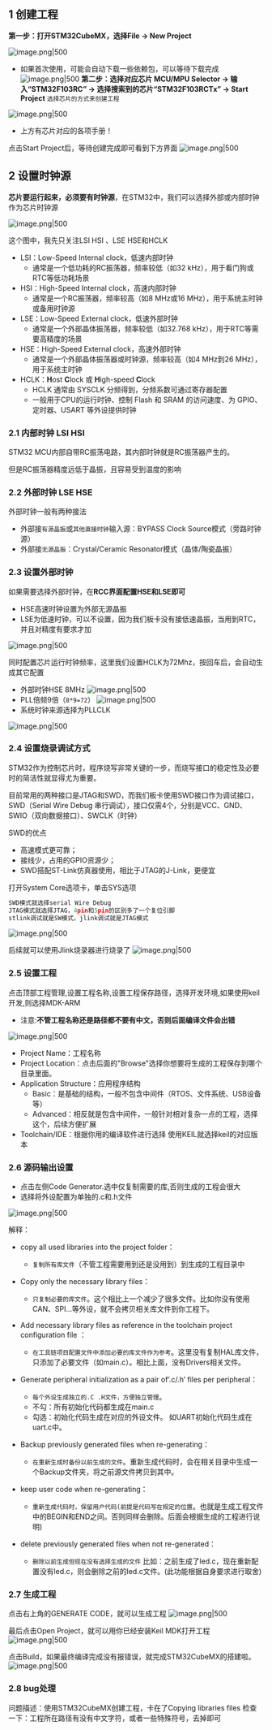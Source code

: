 
## 1 创建工程

**第一步：打开STM32CubeMX，选择File -> New Project**

![image.png|500](https://my-obsidian-image.oss-cn-guangzhou.aliyuncs.com/2025/02/85a492c21c48f878c06feec4a4c52b1e.png)
- 如果首次使用，可能会自动下载一些依赖包，可以等待下载完成
  ![image.png|500](https://my-obsidian-image.oss-cn-guangzhou.aliyuncs.com/2025/02/cb85da2910e70406c72bbef7198c31f6.png)
**第二步：选择对应芯片 MCU/MPU Selector -> 输入“STM32F103RC” -> 选择搜索到的芯片“STM32F103RCTx” -> Start Project** `选择芯片的方式来创建工程`

![image.png|500](https://my-obsidian-image.oss-cn-guangzhou.aliyuncs.com/2025/02/257c7db0169869dff6bca09643e4fcf0.png)

- 上方有芯片对应的各项手册！

点击Start Project后，等待创建完成即可看到下方界面
![image.png|500](https://my-obsidian-image.oss-cn-guangzhou.aliyuncs.com/2025/02/0e1636ba887f37297bb775ff409a10c3.png)
## 2 设置时钟源

**芯片要运行起来，必须要有时钟源**，在STM32中，我们可以选择外部或内部时钟作为芯片时钟源

![image.png|500](https://my-obsidian-image.oss-cn-guangzhou.aliyuncs.com/2025/02/6cafcebf7fc109365c79960a978486f1.png)

这个图中，我先只关注LSI HSI 、LSE HSE和HCLK
- LSI：Low-Speed Internal clock，低速内部时钟
	- 通常是一个低功耗的RC振荡器，频率较低（如32 kHz），用于看门狗或RTC等低功耗场景
- HSI：High-Speed Internal clock，高速内部时钟
	- 通常是一个RC振荡器，频率较高（如8 MHz或16 MHz），用于系统主时钟或备用时钟源
- LSE：Low-Speed External clock，低速外部时钟
	- 通常是一个外部晶体振荡器，频率较低（如32.768 kHz），用于RTC等需要高精度的场景
- HSE：High-Speed External clock，高速外部时钟
	- 通常是一个外部晶体振荡器或时钟源，频率较高（如4 MHz到26 MHz），用于系统主时钟
- HCLK：**H**ost **C**lock 或 **H**igh-speed **C**lock
	- HCLK 通常由 SYSCLK 分频得到，分频系数可通过寄存器配置
	- 一般用于CPU的运行时钟、控制 Flash 和 SRAM 的访问速度、为 GPIO、定时器、USART 等外设提供时钟
### 2.1 内部时钟 LSI HSI

STM32 MCU内部自带RC振荡电路，其内部时钟就是RC振荡器产生的。

但是RC振荡器精度远低于晶振，且容易受到温度的影响
### 2.2 外部时钟 LSE HSE

外部时钟一般有两种接法
- 外部接`有源晶振`或`其他直接时钟`输入源：BYPASS Clock Source模式（旁路时钟源）
- 外部接`无源晶振`：Crystal/Ceramic Resonator模式（晶体/陶瓷晶振）
### 2.3 设置外部时钟

如果需要选择外部时钟，在**RCC界面配置HSE和LSE即可**
- HSE高速时钟设置为外部无源晶振
- LSE为低速时钟，可以不设置，因为我们板卡没有接低速晶振，当用到RTC，并且对精度有要求才加

![image.png|500](https://my-obsidian-image.oss-cn-guangzhou.aliyuncs.com/2025/02/302b496a9cb25ccf118dc91da7143299.png)

同时配置芯片运行时钟频率，这里我们设置HCLK为72Mhz，按回车后，会自动生成其它配置
- 外部时钟HSE 8MHz
  ![image.png|500](https://my-obsidian-image.oss-cn-guangzhou.aliyuncs.com/2025/02/5ac37651679f61dad558d538bdf05115.png)
- PLL倍频9倍（`8*9=72`）
  ![image.png|500](https://my-obsidian-image.oss-cn-guangzhou.aliyuncs.com/2025/02/60a7398774439d0ba5e1ebb8585b04a7.png)
- 系统时钟来源选择为PLLCLK

![image.png|500](https://my-obsidian-image.oss-cn-guangzhou.aliyuncs.com/2025/02/80619218b889375835479d115f459cb5.png)


### 2.4 设置烧录调试方式

STM32作为控制芯片时，程序烧写非常关键的一步，而烧写接口的稳定性及必要时的简洁性就显得尤为重要。

目前常用的两种接口是JTAG和SWD，而我们板卡使用SWD接口作为调试接口，SWD（Serial Wire Debug 串行调试），接口仅需4个，分别是VCC、GND、SWIO（双向数据接口）、SWCLK（时钟）

SWD的优点
- 高速模式更可靠；
- 接线少，占用的GPIO资源少；
- SWD搭配ST-Link仿真器使用，相比于JTAG的J-Link，更便宜

打开System Core选项卡，单击SYS选项
```C
SWD模式就选择serial Wire Debug
JTAG模式就选择JTAG，4pin和5pin的区别多了一个复位引脚
stlink调试就是SW模式，jlink调试就是JTAG模式
```

![image.png|500](https://my-obsidian-image.oss-cn-guangzhou.aliyuncs.com/2025/02/d00b778f4591d0742d82e9cfe2b1ec6e.png)


后续就可以使用Jlink烧录器进行烧录了
![image.png|500](https://my-obsidian-image.oss-cn-guangzhou.aliyuncs.com/2025/02/8d4312bbac91671b7929a8f86d4e9cca.png)

### 2.5 设置工程

点击顶部工程管理,设置工程名称,设置工程保存路径，选择开发环境,如果使用keil开发,则选择MDK-ARM
- 注意:**不管工程名称还是路径都不要有中文，否则后面编译文件会出错**

![image.png|500](https://my-obsidian-image.oss-cn-guangzhou.aliyuncs.com/2025/02/283bf2df1729ffbfab44b047bd9feac9.png)

- Project Name：工程名称
- Project Location：点击后面的"Browse"选择你想要将生成的工程保存到哪个目录里面。
- Application Structure：应用程序结构
	- Basic：是基础的结构，一般不包含中间件（RTOS、文件系统、USB设备等）
	- Advanced：相反就是包含中间件，一般针对相对复杂一点的工程，选择这个，后续方便扩展
- Toolchain/IDE：根据你用的编译软件进行选择 使用KEIL就选择keil的对应版本

### 2.6 源码输出设置

- 点击左侧Code Generator.选中仅复制需要的库,否则生成的工程会很大
- 选择将外设配置为单独的.c和.h文件

![image.png|500](https://my-obsidian-image.oss-cn-guangzhou.aliyuncs.com/2025/02/a56804e2296b1faedb5d10f5cb9ef409.png)

解释：
- copy all used libraries into the project folder：
	- `复制所有库文件`（不管工程需要用到还是没用到）到生成的工程目录中
- Copy only the necessary library files：
	- `只复制必要的库文件`。这个相比上一个减少了很多文件。比如你没有使用CAN、SPI…等外设，就不会拷贝相关库文件到你工程下。
- Add necessary library files as reference in the toolchain project configuration file ：
	- `在工具链项目配置文件中添加必要的库文件作为参考`。这里没有复制HAL库文件，只添加了必要文件（如main.c）。相比上面，没有Drivers相关文件。

- Generate peripheral initialization as a pair of’.c/.h’ files per peripheral：
	- `每个外设生成独立的.C .H文件，方便独立管理`。
	- 不勾：所有初始化代码都生成在main.c 
	- 勾选：初始化代码生成在对应的外设文件。 如UART初始化代码生成在uart.c中。
- Backup previously generated files when re-generating：
	- `在重新生成时备份以前生成的文件`。重新生成代码时，会在相关目录中生成一个Backup文件夹，将之前源文件拷贝到其中。
- keep user code when re-generating：
	- `重新生成代码时，保留用户代码(前提是代码写在规定的位置`。也就是生成工程文件中的BEGIN和END之间。否则同样会删除。后面会根据生成的工程进行说明)
- delete previously generated files when not re-generated：
	- `删除以前生成但现在没有选择生成的文件` 比如：之前生成了led.c，现在重新配置没有led.c，则会删除之前的led.c文件。(此功能根据自身要求进行取舍)

### 2.7 生成工程

点击右上角的GENERATE CODE，就可以生成工程
![image.png|500](https://my-obsidian-image.oss-cn-guangzhou.aliyuncs.com/2025/02/caf233351f45ba0907f5a9760a1edb98.png)

最后点击Open Project，就可以用你已经安装Keil MDK打开工程
![image.png|500](https://my-obsidian-image.oss-cn-guangzhou.aliyuncs.com/2025/02/f0299ecc326d27a40dc3293e086568a5.png)

点击Build，如果最终编译完成没有报错误，就完成STM32CubeMX的搭建啦。
![image.png|500](https://my-obsidian-image.oss-cn-guangzhou.aliyuncs.com/2025/02/dc220f77757a5051895bb4ff7363908d.png)

### 2.8 bug处理

问题描述：使用STM32CubeMX创建工程，卡在了Copying libraries files
检查一下：工程所在路径有没有中文字符，或者一些特殊符号，去掉即可
